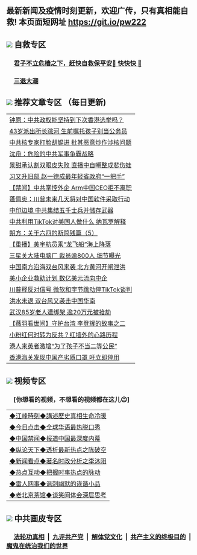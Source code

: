 ## 最新新闻及疫情时刻更新，欢迎广传，只有真相能自救! 本页面短网址 https://git.io/pw222



## <img src="https://img.icons8.com/cute-clipart/2x/circled-right.png">  自救专区

 ### &nbsp;&nbsp;&nbsp;&nbsp; [君子不立危樯之下，赶快自救保平安🍎 快快快 📩](https://github.com/pwgy/td/blob/master/README.md)
 
 ### &nbsp;&nbsp;&nbsp;&nbsp; [三退大潮](https://is.gd/fCPoKo) 
 
## <img src="https://img.icons8.com/cute-clipart/2x/circled-right.png"> 推荐文章专区 （每日更新)

<Table>

<tr><td colspan="2" align="left"><a href="https://vqngskah.xhuyd.press/?name=c1207146&key=encdeuyadochlaxz&from=pw2">钟原：中共政权能坚持到下次香港选举吗？</a></td></tr>
<tr><td colspan="2" align="left"><a href="https://vqngskah.xhuyd.press/?name=c1207138&key=encdeuyadochlaxz&from=pw2">43岁派出所长跳河 生前嘱托孩子别当公务员</a></td></tr>
<tr><td colspan="2" align="left"><a href="https://vqngskah.xhuyd.press/?name=c1207153&key=encdeuyadochlaxz&from=pw2">中共核专家打脸胡锡进 批其恶意炒作涉核问题</a></td></tr>
<tr><td colspan="2" align="left"><a href="https://vqngskah.xhuyd.press/?name=c1207145&key=encdeuyadochlaxz&from=pw2">沈舟：危险的中共军事争霸战略</a></td></tr>
<tr><td colspan="2" align="left"><a href="https://vqngskah.xhuyd.press/?name=c1207149&key=encdeuyadochlaxz&from=pw2">景甜承认割双眼皮失败 直播中自嘲整成悲伤蛙</a></td></tr>
<tr><td colspan="2" align="left"><a href="https://vqngskah.xhuyd.press/?name=c1207139&key=encdeuyadochlaxz&from=pw2">习又升旧部 赵一德成最年轻省政府“一把手”</a></td></tr>
<tr><td colspan="2" align="left"><a href="https://vqngskah.xhuyd.press/?name=c1207151&key=encdeuyadochlaxz&from=pw2">【禁闻】中共掌控外企 Arm中国CEO拒不离职</a></td></tr>
<tr><td colspan="2" align="left"><a href="https://vqngskah.xhuyd.press/?name=c1207142&key=encdeuyadochlaxz&from=pw2">蓬佩奥：川普未来几天将对中国软件采取行动</a></td></tr>
<tr><td colspan="2" align="left"><a href="https://vqngskah.xhuyd.press/?name=c1207140&key=encdeuyadochlaxz&from=pw2">中印边境 中共集结五千士兵并储存武器</a></td></tr>
<tr><td colspan="2" align="left"><a href="https://vqngskah.xhuyd.press/?name=c1207150&key=encdeuyadochlaxz&from=pw2">中共利用TikTok对美国人做什么 纳瓦罗解释</a></td></tr>
<tr><td colspan="2" align="left"><a href="https://vqngskah.xhuyd.press/?name=c1207135&key=encdeuyadochlaxz&from=pw2">朔方：关于六四的断简残篇（5）</a></td></tr>
<tr><td colspan="2" align="left"><a href="https://vqngskah.xhuyd.press/?name=c1207057&key=encdeuyadochlaxz&from=pw2">【重播】美宇航员乘“龙飞船”海上降落</a></td></tr>
<tr><td colspan="2" align="left"><a href="https://vqngskah.xhuyd.press/?name=c1207134&key=encdeuyadochlaxz&from=pw2">三星关大陆电脑厂 裁员逾800人 细节曝光</a></td></tr>
<tr><td colspan="2" align="left"><a href="https://vqngskah.xhuyd.press/?name=c1207157&key=encdeuyadochlaxz&from=pw2">中国南方沿海双台风来袭 北方黄河开闸泄洪</a></td></tr>
<tr><td colspan="2" align="left"><a href="https://vqngskah.xhuyd.press/?name=c1207152&key=encdeuyadochlaxz&from=pw2">美小企业救助计划 数亿美元流向中企</a></td></tr>
<tr><td colspan="2" align="left"><a href="https://vqngskah.xhuyd.press/?name=c1207133&key=encdeuyadochlaxz&from=pw2">川普释反对信号 微软和字节跳动停TikTok谈判</a></td></tr>
<tr><td colspan="2" align="left"><a href="https://vqngskah.xhuyd.press/?name=c1207143&key=encdeuyadochlaxz&from=pw2">洪水未退 双台风又袭击中国华南</a></td></tr>
<tr><td colspan="2" align="left"><a href="https://vqngskah.xhuyd.press/?name=c1207144&key=encdeuyadochlaxz&from=pw2">武汉85岁老人遭绑架 逾20万元被抢劫</a></td></tr>
<tr><td colspan="2" align="left"><a href="https://vqngskah.xhuyd.press/?name=c1207148&key=encdeuyadochlaxz&from=pw2">【薇羽看世间】守护台湾 李登辉的故事之二</a></td></tr>
<tr><td colspan="2" align="left"><a href="https://vqngskah.xhuyd.press/?name=c1207158&key=encdeuyadochlaxz&from=pw2">小粉红何时转为反共？红墙外的心路历程</a></td></tr>
<tr><td colspan="2" align="left"><a href="https://vqngskah.xhuyd.press/?name=c1207137&key=encdeuyadochlaxz&from=pw2">港人来英者激增“为了孩子不当二等公民”</a></td></tr>
<tr><td colspan="2" align="left"><a href="https://vqngskah.xhuyd.press/?name=c1207141&key=encdeuyadochlaxz&from=pw2">香港海关发现中国产劣质口罩 吁立即停用</a></td></tr>

</Table>

## <img src="https://img.icons8.com/cute-clipart/2x/circled-right.png"> 视频专区
### &nbsp;&nbsp;&nbsp;&nbsp; [你想看的视频，不想看的视频都在这儿😉] <tr>
 
 <Table>
   <tr>
   <td colspan="2" align=left> 
<a href="https://kmyaoayewvhx.xhyte.press/oo.aspx?name=c922850&key=wybpblbewupvzpbn&from=gy22&tag=9877">◆江峰時刻◆講述歷史真相生命冷暖</a><br/>
    </td>
  </tr>
   <tr>
   <td colspan="2" align=left> 
<a href="https://kmyaoayewvhx.xhyte.press/oo.aspx?name=c816850&key=wybpblbewupvzpbn&from=gy22&tag=9877">◆今日点击◆全球华语最热脱口秀</a><br/>
    </td>
  </tr>
  <tr>
  <td colspan="2" align=left>
<a href="https://kmyaoayewvhx.xhyte.press/oo.aspx?name=c816860&key=wybpblbewupvzpbn&from=gy22&tag=99733110">◆中国禁闻◆报道中国最深度内幕</a><br/>
   </tr>
  <tr>
     <td colspan="2" align=left>
<a href="https://kmyaoayewvhx.xhyte.press/oo.aspx?name=c816855&key=wybpblbewupvzpbn&from=gy22&tag=997110">◆纵论天下◆透析最新热点之陈破空</a><br/>
   </tr>
   <tr>
      <td colspan="2" align=left>
<a href="https://kmyaoayewv4hx.xhyte.press/oo.aspx?name=c838308&key=wybpblbewupvzpbn&from=gy22&tag=9973110">◆新闻看点◆著名时政分析之李沐阳</a><br/>
   </tr>
   <tr>
     <td colspan="2" align=left>
<a href="https://kmy4aoayewvhx.xhyte.press/oo.aspx?name=c816852&key=wybpblbewupvzpbn&from=gy22&tag=9733110">◆热点互动◆把握时事热点的脉动</a><br/>
   </tr>
   <tr>
      <td colspan="2" align=left>
<a href="https://kmyaoaye4wvhx.xhyte.press/oo.aspx?name=c816694&key=wybpblbewupvzpbn&from=gy22&tag=93310">◆雷人网事◆讽刺幽默的诙谐小品</a><br/>
   </tr>
   <tr>
    <td colspan="2" align=left>
<a href="https://kmyao4ayewvhx.xhyte.press/oo.aspx?name=c816650&key=wybpblbewupvzpbn&from=gy22&tag=9973110">◆老北京茶馆◆谈笑间体会深层思考</a><br/>
   </tr>
</Table>
 
## <img src="https://img.icons8.com/cute-clipart/2x/circled-right.png"> 中共画皮专区


 ### &nbsp;&nbsp;&nbsp;&nbsp; [法轮功真相](https://github.com/begood0513/basic/blob/master/README.md) &nbsp;|&nbsp; [九评共产党](https://github.com/begood0513/9ping.md/blob/master/README.md) &nbsp;|&nbsp; [解体党文化](https://github.com/begood0513/jtdwh.md/blob/master/README.md)   &nbsp;|&nbsp; [共产主义的终极目的](https://github.com/begood0513/gczydzjmd.md/blob/master/README.md) &nbsp;|&nbsp; [魔鬼在统治我们的世界](https://github.com/begood0513/gczydzjmd.md/blob/master/README.md) 

